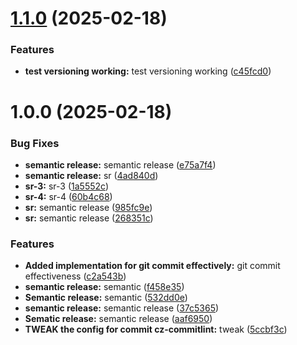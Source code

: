 # [1.1.0](https://github.com/leocodeio/commit-semantic-release-template/compare/v1.0.0...v1.1.0) (2025-02-18)


### Features

* **test versioning working:** test versioning working ([c45fcd0](https://github.com/leocodeio/commit-semantic-release-template/commit/c45fcd0c13025e641fb240e3971972956ac8ef7a))

# 1.0.0 (2025-02-18)


### Bug Fixes

* **semantic release:** semantic release ([e75a7f4](https://github.com/leocodeio/commit-semantic-release-template/commit/e75a7f41d0557f080f0d3e3dc16fc8825fe04d81))
* **semantic release:** sr ([4ad840d](https://github.com/leocodeio/commit-semantic-release-template/commit/4ad840d364beece049f119b072b5201de1f41bfe))
* **sr-3:** sr-3 ([1a5552c](https://github.com/leocodeio/commit-semantic-release-template/commit/1a5552cb059eecebfa0e523ea7f42a7d2f12c383))
* **sr-4:** sr-4 ([60b4c68](https://github.com/leocodeio/commit-semantic-release-template/commit/60b4c68e3c9ed3219aee001abeebdf6ca68331ca))
* **sr:** semantic release ([985fc9e](https://github.com/leocodeio/commit-semantic-release-template/commit/985fc9e61e34655c1c935422852fd523af0429a6))
* **sr:** semantic release ([268351c](https://github.com/leocodeio/commit-semantic-release-template/commit/268351cc1c41b0afd72c407185f8b54ebcc03d6c))


### Features

* **Added implementation for git commit effectively:** git commit effectiveness ([c2a543b](https://github.com/leocodeio/commit-semantic-release-template/commit/c2a543b89ee528b53098829106733be247224959))
* **semantic release:** semantic ([f458e35](https://github.com/leocodeio/commit-semantic-release-template/commit/f458e3519bf0f6ce909d5a84befddb6650bdbfd3))
* **Semantic release:** semantic ([532dd0e](https://github.com/leocodeio/commit-semantic-release-template/commit/532dd0eb6d21112dd1edb24dbaaddc52411c9c24))
* **semantic release:** semantic release ([37c5365](https://github.com/leocodeio/commit-semantic-release-template/commit/37c5365dce4ea5f8f0db4a51ccf278239239df28))
* **Sematic release:** semantic release ([aaf6950](https://github.com/leocodeio/commit-semantic-release-template/commit/aaf69506d881ddaba2272cfdc0877ca8d527289f))
* **TWEAK the config for commit cz-commitlint:** tweak ([5ccbf3c](https://github.com/leocodeio/commit-semantic-release-template/commit/5ccbf3cea3543a912e8fee6d6881cadce29a82d4))
